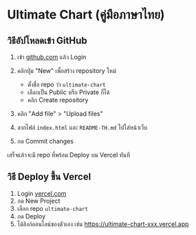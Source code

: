 # Ultimate Chart (คู่มือภาษาไทย)

## วิธีอัปโหลดเข้า GitHub

1. เข้า [github.com](https://github.com) แล้ว Login
2. คลิกปุ่ม "New" เพื่อสร้าง repository ใหม่  
   - ตั้งชื่อ repo ว่า `ultimate-chart`
   - เลือกเป็น Public หรือ Private ก็ได้
   - คลิก Create repository

3. คลิก "Add file" > "Upload files"
4. ลากไฟล์ `index.html` และ `README-TH.md` ไปใส่หน้าเว็บ
5. กด Commit changes

เสร็จแล้วจะมี repo ที่พร้อม Deploy บน Vercel ทันที

## วิธี Deploy ขึ้น Vercel

1. Login [vercel.com](https://vercel.com)
2. กด New Project
3. เลือก repo `ultimate-chart`
4. กด Deploy  
5. ได้ลิงก์ออนไลน์ของตัวเอง เช่น https://ultimate-chart-xxx.vercel.app
